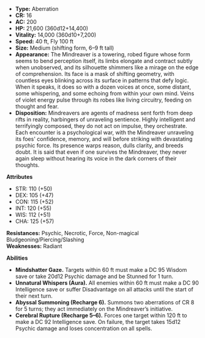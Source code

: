 - **Type:** Aberration
- **CR:** 16
- **AC:** 200
- **HP:** 21,600 (360d12+14,400)
- **Vitality:** 14,000 (360d10+7,200)
- **Speed:** 40 ft, Fly 100 ft
- **Size:** Medium (shifting form, 6–9 ft tall)
- **Appearance:** The Mindreaver is a towering, robed figure whose form seems to bend perception itself, its limbs elongate and contract subtly when unobserved, and its silhouette shimmers like a mirage on the edge of comprehension. Its face is a mask of shifting geometry, with countless eyes blinking across its surface in patterns that defy logic. When it speaks, it does so with a dozen voices at once, some distant, some whispering, and some echoing from within your own mind. Veins of violet energy pulse through its robes like living circuitry, feeding on thought and fear.
- **Disposition:** Mindreavers are agents of madness sent forth from deep rifts in reality, harbingers of unraveling sentience. Highly intelligent and terrifyingly composed, they do not act on impulse, they orchestrate. Each encounter is a psychological war, with the Mindreaver unraveling its foes' confidence, memory, and will before striking with devastating psychic force. Its presence warps reason, dulls clarity, and breeds doubt. It is said that even if one survives the Mindreaver, they never again sleep without hearing its voice in the dark corners of their thoughts.

**Attributes**
- STR: 110 (+50)
- DEX: 105 (+47)
- CON: 115 (+52)
- INT: 120 (+55)
- WIS: 112 (+51)
- CHA: 125 (+57)

**Resistances:** Psychic, Necrotic, Force, Non-magical Bludgeoning/Piercing/Slashing  
**Weaknesses:** Radiant

**Abilities**
- **Mindshatter Gaze.** Targets within 60 ft must make a DC 95 Wisdom save or take 20d12 Psychic damage and be Stunned for 1 turn.
- **Unnatural Whispers (Aura).** All enemies within 60 ft must make a DC 90 Intelligence save or suffer Disadvantage on all attacks until the start of their next turn.
- **Abyssal Summoning (Recharge 6).** Summons two aberrations of CR 8 for 5 turns; they act immediately on the Mindreaver’s initiative.
- **Cerebral Rupture (Recharge 5–6).** Forces one target within 120 ft to make a DC 92 Intelligence save. On failure, the target takes 15d12 Psychic damage and loses concentration on all spells.
